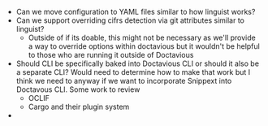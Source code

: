 - Can we move configuration to YAML files similar to how linguist works?
- Can we support overriding cifrs detection via git attributes similar to linguist?
  - Outside of if its doable, this might not be necessary as we'll provide a way to override options within doctavious but it wouldn't be helpful to those who are running it outside of Doctavious
- Should CLI be specifically baked into Doctavious CLI or should it also be a separate CLI? Would need to determine how to make that work but I think we need to anyway if we want to incorporate Snippext into Doctavous CLI. Some work to review
  - OCLIF
  - Cargo and their plugin system
- 